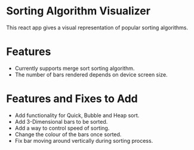 # Sorting Algorithm Visualizer

This react app gives a visual representation of popular sorting algorithms.
# Features
- Currently supports merge sort sorting algorithm.
- The number of bars rendered depends on device screen size.

# Features and Fixes to Add
- Add functionality for Quick, Bubble and Heap sort.
- Add 3-Dimensional bars to be sorted.
- Add a way to control speed of sorting.
- Change the colour of the bars once sorted.
- Fix bar moving around vertically during sorting process.